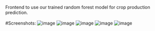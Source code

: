 Frontend to use our trained random forest model for crop production prediction.<br><br>
#Screenshots:
![image](https://github.com/Ashutosh652/crop_predict_frontend/assets/79498496/956f817c-85f7-4d84-a856-bed281158d11)
![image](https://github.com/Ashutosh652/crop_predict_frontend/assets/79498496/5ecd5d49-b6f3-4da4-b116-ddcdf50455da)
![image](https://github.com/Ashutosh652/crop_predict_frontend/assets/79498496/c8f0f676-8d9c-4abe-958e-d90a9acbea33)
![image](https://github.com/Ashutosh652/crop_predict_frontend/assets/79498496/97c1d250-2c23-4352-a2ba-0e849528eaff)
![image](https://github.com/Ashutosh652/crop_predict_frontend/assets/79498496/bf49f7a2-2751-49d6-bc78-892ab55dc24a)
